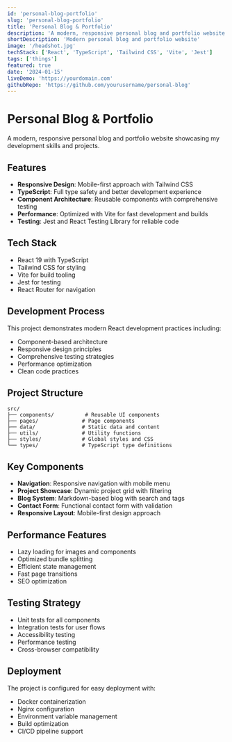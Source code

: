 ```yaml
---
id: 'personal-blog-portfolio'
slug: 'personal-blog-portfolio'
title: 'Personal Blog & Portfolio'
description: 'A modern, responsive personal blog and portfolio website built with React, TypeScript, and Tailwind CSS. Features include a dynamic project showcase, blog section with markdown support, and responsive design optimized for all devices.'
shortDescription: 'Modern personal blog and portfolio website'
image: '/headshot.jpg'
techStack: ['React', 'TypeScript', 'Tailwind CSS', 'Vite', 'Jest']
tags: ['things']
featured: true
date: '2024-01-15'
liveDemo: 'https://yourdomain.com'
githubRepo: 'https://github.com/yourusername/personal-blog'
---
```


# Personal Blog & Portfolio

A modern, responsive personal blog and portfolio website showcasing my development skills and projects.

## Features

- **Responsive Design**: Mobile-first approach with Tailwind CSS
- **TypeScript**: Full type safety and better development experience
- **Component Architecture**: Reusable components with comprehensive testing
- **Performance**: Optimized with Vite for fast development and builds
- **Testing**: Jest and React Testing Library for reliable code

## Tech Stack

- React 19 with TypeScript
- Tailwind CSS for styling
- Vite for build tooling
- Jest for testing
- React Router for navigation

## Development Process

This project demonstrates modern React development practices including:
- Component-based architecture
- Responsive design principles
- Comprehensive testing strategies
- Performance optimization
- Clean code practices

## Project Structure

```
src/
├── components/          # Reusable UI components
├── pages/              # Page components
├── data/               # Static data and content
├── utils/              # Utility functions
├── styles/             # Global styles and CSS
└── types/              # TypeScript type definitions
```

## Key Components

- **Navigation**: Responsive navigation with mobile menu
- **Project Showcase**: Dynamic project grid with filtering
- **Blog System**: Markdown-based blog with search and tags
- **Contact Form**: Functional contact form with validation
- **Responsive Layout**: Mobile-first design approach

## Performance Features

- Lazy loading for images and components
- Optimized bundle splitting
- Efficient state management
- Fast page transitions
- SEO optimization

## Testing Strategy

- Unit tests for all components
- Integration tests for user flows
- Accessibility testing
- Performance testing
- Cross-browser compatibility

## Deployment

The project is configured for easy deployment with:
- Docker containerization
- Nginx configuration
- Environment variable management
- Build optimization
- CI/CD pipeline support
